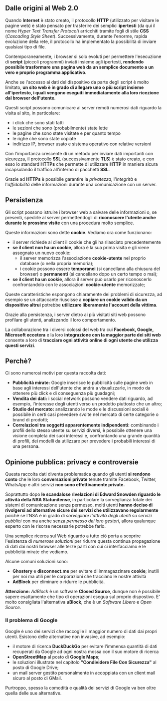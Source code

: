 ## Dalle origini al Web 2.0

Quando __Internet__ è stato creato, il protocollo __HTTP__ (utilizzato per visitare le pagine web) è stato pensato per trasferire dei semplici __ipertesti__ (da qui il nome _Hyper Text Transfer Protocol_) arricchiti tramite fogli di stile __CSS__ (_Cascading Style Sheet_). Successivamente, durante l'enorme, rapida evoluzione della rete, il protocollo ha implementato la possibilità di inviare qualsiasi tipo di file.

Contemporaneamente, i browser si solo evoluti per permettere l'esecuzione di __script__ (piccoli programmi) inviati insieme agli ipertesti, __rendendo possibile trasformare una pagina web da un semplice documento a un vero e proprio programma applicativo.__

Anche se l'accesso ai dati del dispositivo da parte degli script è molto limitato, __un sito web è in grado di allegare uno o più script insieme all'ipertesto, i quali vengono eseguiti immediatamente alla loro ricezione dal browser dell'utente__.

Questi script possono comunicare ai server remoti numerosi dati riguardo la visita al sito, in particolare:

- i click che sono stati fatti
- le sezioni che sono (probabilmente) state lette
- le pagine che sono state visitate e per quanto tempo
- le righe che sono state copiate
- indirizzo IP, browser usato e sistema operativo con relative versioni

Con l'importanza crescente di un metodo per inviare dati importanti con sicurezza, il protocollo __SSL__ (successivamente __TLS__) è stato creato, e con esso lo standard __HTTPs__ che permette di utilizzare __HTTP__ in maniera sicura incapsulando il traffico all'interno di pacchetti __SSL__.

Grazie ad __HTTPs__ è possibile garantire la _privatezza_, l'_integrità_ e l'_affidabilità_ delle informazioni durante una comunicazione con un server.

## Persistenza

Gli script possono istruire i browser web a salvare delle informazioni o, se presenti, spedirle al server permettendogli di __riconoscere l'utente anche durante le prossime visite__ con una procedura molto semplice.

Queste informazioni sono dette __cookie__. Vediamo ora come funzionano:

- il server richiede al client il cookie che gli ha rilasciato precedentemente
- __se il client non ha un cookie__, allora è la sua prima visita e gli viene assegnato un nuovo cookie:
    - il server memorizza l'associazione __cookie-utente__ nel proprio database (o nella propria memoria);
    - i cookie possono essere __temporanei__ (si cancellano alla chiusura del browser) o __permanenti__ (si cancellano dopo un certo tempo o mai);
- __se il client ha un cookie__, allora il server può usarlo per riconoscerlo confrontandolo con le associazioni __cookie-utente__ memorizzate;

Queste caratteristiche espongono chiaramente dei problemi di sicurezza, ad esempio se un attaccante riuscisse a __copiare un cookie valido da un dispositivo altrui__ potrebbe __utilizzare liberamente l'account della vittima__.

Grazie alla persistenza, i server dietro ai più visitati siti web possono profilare gli utenti, analizzando il loro comportamento.

La collaborazione tra i diversi colossi del web tra cui __Facebook, Google, Microsoft eccetera__ e la loro __integrazione con la maggior parte dei siti web__ consente a loro di __tracciare ogni attività online di ogni utente che utilizza questi servizi__.

## Perchè?

Ci sono numerosi motivi per questa raccolta dati:

- __Pubblicità mirate:__ Google inserisce le pubblicità sulle pagine web in base agli interessi dell'utente che andrà a visualizzarle, in modo da ottenere più click e di conseguenza più guadagni;
- __Vendita dei dati:__ i social network possono vendere dati riguardo, ad esempio, l'interesse degli utenti verso un prodotto piuttosto che un altro;
- __Studio del mercato:__ analizzando le mode e le discussioni sociali è possibile in certi casi prevedere svolte nel mercato di certe categorie o brand di prodotti;
- __Correlazioni tra soggetti apparentemente indipendenti:__ combinando i profili dello stesso utente su servizi diversi, è possibile ottenere una visione completa dei suoi interessi e, confrontando una grande quantità di profili, dei modelli da utilizzare per prevedere i probabili interessi di una persona.

## Opinione pubblica: privacy e controversie

Questa raccolta dati diventa problematica quando gli utenti __si rendono conto__ che le loro __conversazioni private__ tenute tramite Facebook, Twitter, WhatsApp e altri servizi __non sono effettivamente private.__

Soprattutto dopo __le scandalose rivelazioni di Edward Snowden riguardo le attività della NSA Statunitense__, in particolare la sorveglianza totale dei sistemi di comunicazione senza permesso, molti utenti __hanno deciso di rivolgersi ad alternative sicure dei servizi che utilizzavano regolarmente__ poichè se l'NSA è in grado di _sorvegliare l'attività degli utenti su servizi pubblici_ con ma anche senza _permesso dei loro gestori_, allora qualunque esperto con le risorse necessarie potrebbe farlo.

Una semplice ricerca sul Web riguardo a tutto ciò porta a scoprire l'esistenza di _numerose soluzioni_ per ridurre questa continua propagazione di dati dai nostri browser alle terze parti con cui ci interfacciamo e le pubblicità mirate che vediamo.

Alcune comuni soluzioni sono:

- __Ghostery__ e __disconnect.me__ per evitare di immagazzinare __cookie__; inutili per noi ma utili per le corporazioni che tracciano le nostre attività
- __AdBlock__ per eliminare o ridurre le pubblicità.

__Attenzione:__ _AdBlock_ è un software __Closed Source__, dunque non è possibile sapere esattamente che tipo di operazioni esegua sul proprio dispostivo. E' molto consigliata l'alternativa __uBlock__, che è un _Software Libero_ e _Open Source_.

### Il problema di Google

Google è uno dei servizi che raccoglie il maggior numero di dati dai propri utenti. Esistono delle alternative non invasive, ad esempio:

- il motore di ricerca __DuckDuckGo__ per evitare l'immensa quantità di dati recuperati da Google ad ogni nostra mossa con il suo motore di ricerca
- __OpenStreetMap__ al posto di __Google Maps__;
- le soluzioni illustrate nel capitolo __"Condividere File Con Sicurezza"__ al posto di Google Drive;
- un mail server gestito personalmente in accoppiata con un client mail sicuro al posto di GMail.

Purtroppo, spesso la comodità e qualità dei servizi di Google va ben oltre quella delle sue alternative.
